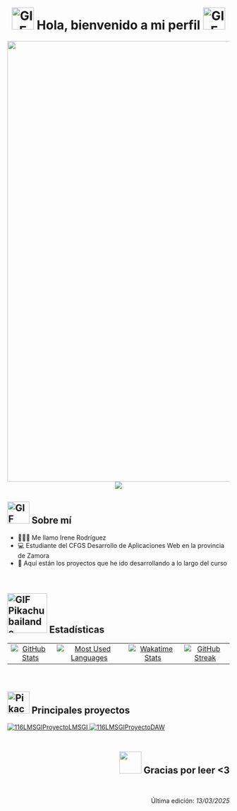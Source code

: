 <div align="center">
  <h1>
    <img src="https://media.tenor.com/i_lnpAd8RzMAAAAi/pikachu-pokemon.gif" alt="GIF animado de bienvenida Pikachu" width="50">
    Hola, bienvenido a mi perfil 
    <img src="https://user-images.githubusercontent.com/74038190/212257468-1e9a91f1-b626-4baa-b15d-5c385dfa7ed2.gif" alt="GIF animado de bienvenida" width="50">
  </h1>
</div>

<div align="center">
  <img src="https://user-images.githubusercontent.com/74038190/212750155-3ceddfbd-19d3-40a3-87af-8d329c8323c4.gif" width="1000">
</div>

<div align="center">
  <img src="https://komarev.com/ghpvc/?username=irenerodriguezrod&color=blue" />
</div>


<div>
  <h2>
    <img src="https://media.tenor.com/Xe5FdTf3vq8AAAAi/pikachu-pokemon.gif" alt="GIF Pikachu Feliz" width="50">
    Sobre mí
  </h2> 
  <nav>
    <ul>
      <li>💁🏻‍♀️ Me llamo Irene Rodríguez
      <li>💻 Estudiante del CFGS Desarrollo de Aplicaciones Web en la provincia de Zamora</li>
      <li>📃 Aquí están los proyectos que he ido desarrollando a lo largo del curso</li>
    </ul>
  </nav>
</div>

<br>

<div>
  <h2>
    <img src="https://media.tenor.com/GQK3vfvrkbEAAAAi/pikachu.gif" alt="GIF Pikachu bailando" width="90">
    Estadísticas
  </h2>
  <table align="center">
    <tr>
      <td align="center">
        <a href="https://github.com/anuraghazra/github-readme-stats">
          <img src="https://github-readme-stats.vercel.app/api?username=irenerodriguezrod&theme=dark&show_icons=true&hide_border=true&count_private=true" alt="GitHub Stats">
        </a>
      </td>
      <td align="center">
        <a href="https://github.com/anuraghazra/github-readme-stats">
          <img src="https://github-readme-stats.vercel.app/api/top-langs/?username=irenerodriguezrod&theme=dark&show_icons=true&hide_border=true&layout=compact" alt="Most Used Languages">
        </a>
      </td>
      <td align="center">
        <a href="https://github.com/anuraghazra/github-readme-stats">
          <img src="https://github-readme-stats.vercel.app/api/wakatime?username=irenerodriguezrod" alt="Wakatime Stats">
        </a>
      </td>
      <td align="center">
        <a href="https://git.io/streak-stats">
          <img src="https://streak-stats.demolab.com?user=irenerodriguezrod&theme=dark&hide_border=true" alt="GitHub Streak" />
        </a>
      </td>
    </tr>
  </table>
</div>

<br>

<div>
  <h2>
    <img src="https://media.tenor.com/TSbNmbYbRg4AAAAi/pikachu-party.gif" alt="Pikachu con luces" width="50">
    Principales proyectos
  </h2>
  <a href="https://github.com/irenerodriguezrod/116LMSGIProyectoLMSGI">
    <img src="https://github-readme-stats.vercel.app/api/pin/?username=irenerodriguezrod&repo=116LMSGIProyectoLMSGI&show_owner=false" alt="116LMSGIProyectoLMSGI">
  </a>
  <a href="https://github.com/irenerodriguezrod/116LMSGIProyectoDAW">
    <img src="https://github-readme-stats.vercel.app/api/pin/?username=irenerodriguezrod&repo=116LMSGIProyectoDAW&show_owner=false" alt="116LMSGIProyectoDAW">
  </a>
  
</div>

<br>

<div align="right">
  <h2>
  <img src="https://media.tenor.com/2r3Ub1sj-M8AAAAi/picachu.gif" width="50">  
  Gracias por leer <3
  </h2>
</div>

<br>
<div align="right">
  <p>Última edición:<i> 13/03/2025</i></p>
</div>
